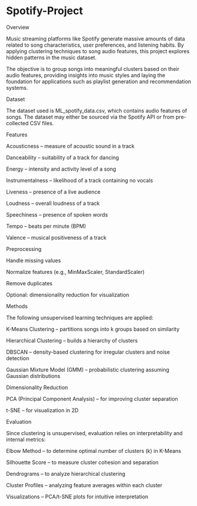 # Spotify-Project
Overview

Music streaming platforms like Spotify generate massive amounts of data related to song characteristics, user preferences, and listening habits. By applying clustering techniques to song audio features, this project explores hidden patterns in the music dataset.

The objective is to group songs into meaningful clusters based on their audio features, providing insights into music styles and laying the foundation for applications such as playlist generation and recommendation systems.

Dataset

The dataset used is ML_spotify_data.csv, which contains audio features of songs. The dataset may either be sourced via the Spotify API or from pre-collected CSV files.

Features

Acousticness – measure of acoustic sound in a track

Danceability – suitability of a track for dancing

Energy – intensity and activity level of a song

Instrumentalness – likelihood of a track containing no vocals

Liveness – presence of a live audience

Loudness – overall loudness of a track

Speechiness – presence of spoken words

Tempo – beats per minute (BPM)

Valence – musical positiveness of a track

Preprocessing

Handle missing values

Normalize features (e.g., MinMaxScaler, StandardScaler)

Remove duplicates

Optional: dimensionality reduction for visualization

Methods

The following unsupervised learning techniques are applied:

K-Means Clustering – partitions songs into k groups based on similarity

Hierarchical Clustering – builds a hierarchy of clusters

DBSCAN – density-based clustering for irregular clusters and noise detection

Gaussian Mixture Model (GMM) – probabilistic clustering assuming Gaussian distributions

Dimensionality Reduction

PCA (Principal Component Analysis) – for improving cluster separation

t-SNE – for visualization in 2D

Evaluation

Since clustering is unsupervised, evaluation relies on interpretability and internal metrics:

Elbow Method – to determine optimal number of clusters (k) in K-Means

Silhouette Score – to measure cluster cohesion and separation

Dendrograms – to analyze hierarchical clustering

Cluster Profiles – analyzing feature averages within each cluster

Visualizations – PCA/t-SNE plots for intuitive interpretation

